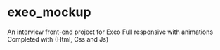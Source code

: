 # exeo_mockup

An interview front-end project for Exeo
Full responsive with animations
Completed with (Html, Css and Js)
